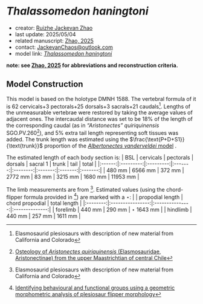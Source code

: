 # *Thalassomedon haningtoni*

- creator: [Ruizhe Jackevan Zhao](https://orcid.org/0009-0001-4869-3008) 
- last update: 2025/05/04
- related manuscript: [Zhao, 2025](https://doi.org/10.1101/2024.02.15.578844)
- contact: JackevanChaos@outlook.com
- model link: [*Thalassomedon haningtoni*](https://github.com/Pliosaurus-kevani/Mundus-Cyclus/blob/main/Plesiosauria/Thalassomedon%20haningtoni/Thalassomedon%20haningtoni.pdf)

**note: see [Zhao, 2025](https://doi.org/10.1101/2024.02.15.578844) for abbreviations and reconstruction criteria.**
## Model Construction

This model is based on the holotype DMNH 1588. The vertebral formula of it is 62 cervicals+3 pectorals+25 dorsals+3 sacrals+21 caudals[^1]. Lengths of the unmeasurable vertebrae were restored by taking the average values of adjacent ones. The intercaudal distance was set to be 18% of the length of the corresponding caudal (as in *“Aristonectes” quiriquinensis*  SGO.PV.260[^2]),
and 5% extra tail length representing soft tissues was added. The trunk length was estimated using the $\frac{\text{P+D+S1}}{\text{trunk}}$ proportion of the [*Albertonectes vanderveldei* model](https://github.com/Pliosaurus-kevani/Mundus-Cyclus/tree/main/Plesiosauria/Albertonectes%20vanderveldei) . 

The estimated length of each body section is:
| BSL    | cervicals | pectorals | dorsals | sacral 1 | trunk   | tail   | total   |
|:------:|:---------:|:---------:|:-------:|:--------:|:-------:|:-------:|:-------:|
| 480 mm | 6566 mm   | 372 mm    | 2772 mm | 83 mm    | 3215 mm | 1680 mm | 11953 mm |

The limb measurements are from [^1]. 
Estimated values (using the chord-flipper formula provided in [^3]) are marked with a $\star$:
|          | propodial length | chord propodial | total length   |
|:--------:|:----------------:|:---------------:|:--------------:|
| forelimb | 440 mm           | 290 mm          | $\star$ 1643 mm |
| hindlimb | 440 mm           | 257 mm          | 1611 mm |


[^1]: Elasmosaurid plesiosaurs with description of new material from California and Colorado
[^2]: [Osteology of *Aristonectes quiriquinensis* (Elasmosauridae, Aristonectinae) from the upper Maastrichtian of central Chile](https://doi.org/10.1080/02724634.2017.1408638)
[^3]: [Identifying behavioural and functional groups using a geometric morphometric analysis of plesiosaur flipper morphology](https://research.manchester.ac.uk/en/studentTheses/identifying-behavioural-and-functional-groups-using-a-geometric-m)
